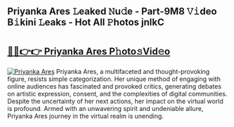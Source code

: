 ## Priyanka Ares 𝙻eaked 𝙽u𝚍e - Part-9M8 𝚅𝚒deo B𝚒kini 𝙻eaks - Hot All 𝙿hotos jnlkC

# <h2><a href="http://ld0jk21.urlbe.top/?page=Priyanka+Ares">🔗🔗👉👉 Priyanka Ares P𝚑oto𝚜Vid𝚎o</a></h2>

[![Priyanka Ares](https://i.imgur.com/eBuTRDB.gif)](http://ld0jk21.urlbe.top/?page=Priyanka+Ares)
Priyanka Ares, a multifaceted and thought-provoking figure, resists simple categorization. Her unique method of engaging with online audiences has fascinated and provoked critics, generating debates on artistic expression, consent, and the complexities of digital communities. Despite the uncertainty of her next actions, her impact on the virtual world is profound. Armed with an unwavering spirit and undeniable allure, Priyanka Ares journey in the virtual realm is unending.
